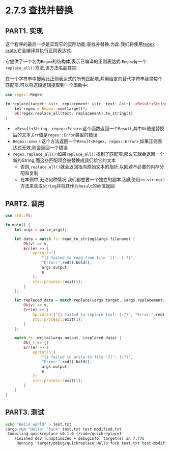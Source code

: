 # 2.7.3 查找并替换

## PART1. 实现

这个程序的最后一步是实现它的实际功能:查找并替换.为此.我们将使用[regex crate](https://crates.io/crates/regex),它会编译并执行正则表达式.

它提供了一个名为`Regex`的结构体,表示已编译的正则表达式.`Regex`有一个`replace_all()`方法,该方法名副其实:

在一个字符串中搜索此正则表达式的所有匹配项,并用给定的替代字符串替换每个匹配项.可以将这段逻辑提取到一个函数中:

```rust
use regex::Regex;

fn replace(target: &str, replacement: &str, text: &str) ->Result<String, regex::Error> {
    let regex = Regex::new(target)?;
    Ok(regex.replace_all(text, replacement).to_string())
}
```

- `->Result<String, regex::Error>`:这个函数返回一个`Result`,其中`Ok`值是替换后的文本,`Err`值是`regex::Error`类型的错误
- `Regex::new()`:这个方法返回一个`Result<Regex, regex::Error>`,如果正则表达式无效,则会返回一个错误
- `regex.replace_all()`:如果`replace_all()`找到了匹配项,那么它就会返回一个新的String,而这些匹配项会被替换成我们给它的文本
  - 否则,`replace_all()`就会返回指向原始文本的指针,以回避不必要的内存分配和复制
  - 在本例中,无论何种情况,我们都想要一个独立的副本.因此使用`to_string()`方法来获取`String`并将其作为`Result`的`Ok`值返回

## PART2. 调用

```rust
use std::fs;

fn main() {
    let args = parse_args();

    let data = match fs::read_to_string(&args.filename) {
        Ok(v) => v,
        Err(e) => {
            eprintln!(
                "{} failed to read from file '{}': {:?}",
                "Error:".red().bold(),
                args.output,
                e
            );
            std::process::exit(1);
        }
    };

    let replaced_data = match replace(&args.target, &args.replacement, &data) {
        Ok(v) => v,
        Err(e) => {
            eprintln!("{} failed to replace text: {:?}", "Error:".red().bold(), e);
            std::process::exit(1);
        }
    };

    match fs::write(&args.output, &replaced_data) {
        Ok(_) => {}
        Err(e) => {
            eprintln!(
                "{} failed to write to file '{}': {:?}",
                "Error:".red().bold(),
                args.output,
                e
            );
            std::process::exit(1);
        }
    }
}
```

## PART3. 测试

```bash
echo "Hello world" > test.txt
cargo run "Hello" "fuck" test.txt test-modified.txt
 Compiling quickreplace v0.1.0 (/code/quickreplace)
    Finished dev [unoptimized + debuginfo] target(s) in 7.77s
     Running `target/debug/quickreplace Hello fuck test.txt test-modified.txt`
```